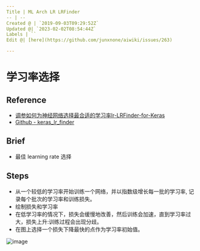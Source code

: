 ```yaml
---
Title | ML Arch LR LRFinder
-- | --
Created @ | `2019-09-03T09:29:52Z`
Updated @| `2023-02-02T08:54:44Z`
Labels | ``
Edit @| [here](https://github.com/junxnone/aiwiki/issues/263)

---
```


# 学习率选择

## Reference
- [调参如何为神经网络选择最合适的学习率lr-LRFinder-for-Keras](https://blog.csdn.net/m0_37477175/article/details/89395050)
- [Github - keras_lr_finder](https://github.com/surmenok/keras_lr_finder)

## Brief

- 最佳 learning rate 选择

## Steps

- 从一个较低的学习率开始训练一个网络，并以指数级增长每一批的学习率, 记录每个批次的学习率和训练损失。
- 绘制损失和学习率
- 在低学习率的情况下，损失会缓慢地改善，然后训练会加速，直到学习率过大，损失上升:训练过程会出现分歧。
- 在图上选择一个损失下降最快的点作为学习率初始值。

![image](https://user-images.githubusercontent.com/2216970/64161739-b6338700-ce70-11e9-8e4b-522b3442806b.png)



